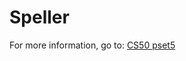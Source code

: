 # Speller

For more information, go to: [CS50 pset5](https://cs50.harvard.edu/x/2020/psets/5/speller/)